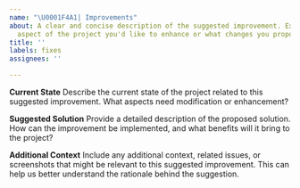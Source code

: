 ```yaml
---
name: "\U0001F4A1| Improvements"
about: A clear and concise description of the suggested improvement. Explain what
  aspect of the project you'd like to enhance or what changes you propose.
title: ''
labels: fixes
assignees: ''

---
```


**Current State**
Describe the current state of the project related to this suggested improvement. What aspects need modification or enhancement?

**Suggested Solution**
Provide a detailed description of the proposed solution. How can the improvement be implemented, and what benefits will it bring to the project?

**Additional Context**
Include any additional context, related issues, or screenshots that might be relevant to this suggested improvement. This can help us better understand the rationale behind the suggestion.
